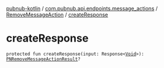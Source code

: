 [pubnub-kotlin](../../index.md) / [com.pubnub.api.endpoints.message_actions](../index.md) / [RemoveMessageAction](index.md) / [createResponse](./create-response.md)

# createResponse

`protected fun createResponse(input: Response<`[`Void`](https://docs.oracle.com/javase/6/docs/api/java/lang/Void.html)`>): `[`PNRemoveMessageActionResult`](../../com.pubnub.api.models.consumer.message_actions/-p-n-remove-message-action-result/index.md)`?`